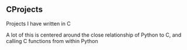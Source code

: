 ## CProjects

Projects I have written in C

A lot of this is centered around the close relationship of Python to C, and calling C functions from within Python
